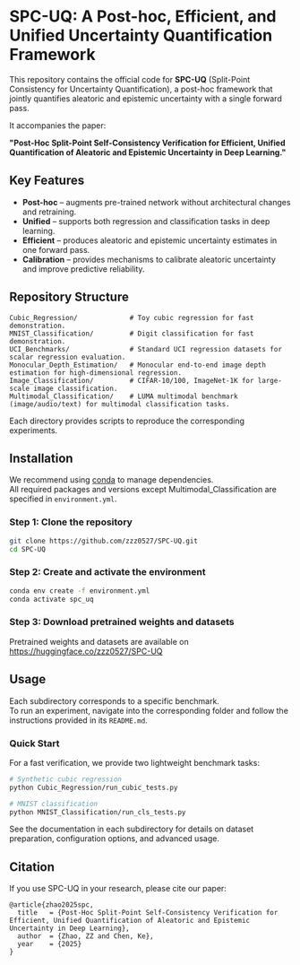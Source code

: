 # SPC-UQ: A Post-hoc, Efficient, and Unified Uncertainty Quantification Framework

This repository contains the official code for **SPC-UQ** (Split-Point Consistency for Uncertainty Quantification), a post-hoc framework that jointly quantifies aleatoric and epistemic uncertainty with a single forward pass.

It accompanies the paper:

**"Post-Hoc Split-Point Self-Consistency Verification for Efficient, Unified Quantification of Aleatoric and Epistemic Uncertainty in Deep Learning."**

## Key Features

- **Post-hoc** – augments pre-trained network without architectural changes and retraining.
- **Unified** – supports both regression and classification tasks in deep learning.  
- **Efficient** – produces aleatoric and epistemic uncertainty estimates in one forward pass.
- **Calibration** – provides mechanisms to calibrate aleatoric uncertainty and improve predictive reliability. 

## Repository Structure

```
Cubic_Regression/             # Toy cubic regression for fast demonstration.
MNIST_Classification/         # Digit classification for fast demonstration.
UCI_Benchmarks/               # Standard UCI regression datasets for scalar regression evaluation.
Monocular_Depth_Estimation/   # Monocular end-to-end image depth estimation for high-dimensional regression.
Image_Classification/         # CIFAR-10/100, ImageNet-1K for large-scale image classification.
Multimodal_Classification/    # LUMA multimodal benchmark (image/audio/text) for multimodal classification tasks.
```

Each directory provides scripts to reproduce the corresponding experiments.

## Installation

We recommend using [conda](https://docs.conda.io/en/latest/) to manage dependencies.  
All required packages and versions except Multimodal_Classification are specified in `environment.yml`.

### Step 1: Clone the repository
```bash
git clone https://github.com/zzz0527/SPC-UQ.git
cd SPC-UQ
```
### Step 2: Create and activate the environment
```bash
conda env create -f environment.yml
conda activate spc_uq
```
### Step 3: Download pretrained weights and datasets
Pretrained weights and datasets are available on https://huggingface.co/zzz0527/SPC-UQ

## Usage

Each subdirectory corresponds to a specific benchmark.  
To run an experiment, navigate into the corresponding folder and follow the instructions provided in its `README.md`.  

### Quick Start
For a fast verification, we provide two lightweight benchmark tasks:

```bash
# Synthetic cubic regression
python Cubic_Regression/run_cubic_tests.py

# MNIST classification
python MNIST_Classification/run_cls_tests.py
```

See the documentation in each subdirectory for details on dataset preparation, configuration options, and advanced usage.

## Citation

If you use SPC-UQ in your research, please cite our paper:

```
@article{zhao2025spc,
  title   = {Post-Hoc Split-Point Self-Consistency Verification for Efficient, Unified Quantification of Aleatoric and Epistemic Uncertainty in Deep Learning},
  author  = {Zhao, ZZ and Chen, Ke},
  year    = {2025}
}
```
